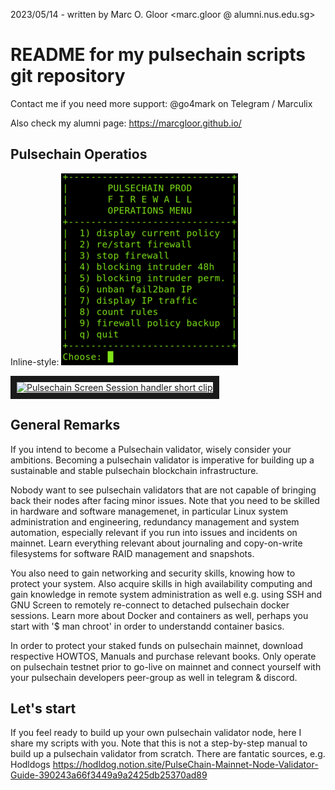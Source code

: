 2023/05/14 - written by Marc O. Gloor <marc.gloor @ alumni.nus.edu.sg>

# README for my pulsechain scripts git repository
Contact me if you need more support: @go4mark on Telegram / Marculix

Also check my alumni page: https://marcgloor.github.io/

## Pulsechain Operatios
Inline-style:
![alt text](https://github.com/marcgloor/pulsechain/blob/main/Pulsechain_Firewall_Screenshot.png "Pulsechain Validator Firewall")

<a href="https://github.com/marcgloor/pulsechain/blob/main/Pulsechain_GNU-screen_session-handler.mp4" target="_blank"><img src="https://github.com/marcgloor/pulsechain/blob/main/pulsechain_console.jpg
" alt="Pulsechain Screen Session handler short clip" width="240" height="180" border="10" /></a>

## General Remarks
If you intend to become a Pulsechain validator, wisely consider your ambitions. Becoming a pulsechain validator is imperative for building up a sustainable and stable pulsechain blockchain infrastructure.

Nobody want to see pulsechain validators that are not capable of bringing back their nodes after facing minor issues. Note that you need to be skilled in hardware and software managemenet, in particular Linux system administration and engineering, redundancy management and system automation, especially relevant if you run into issues and incidents on mainnet. Learn everything relevant about journaling and copy-on-write filesystems for software RAID management and snapshots.

You also need to gain networking and security skills, knowing how to protect your system. Also acquire skills in high availability computing and gain knowledge in remote system administration as well e.g. using SSH and GNU Screen to remotely re-connect to detached pulsechain docker sessions. Learn more about Docker and containers as well, perhaps you start with '$ man chroot' in order to understandd container basics.

In order to protect your staked funds on pulsechain mainnet, download respective HOWTOS, Manuals and purchase relevant books. Only operate on pulsechain testnet prior to go-live on mainnet and connect yourself with your pulsechain developers peer-group as well in telegram & discord.

## Let's start
If you feel ready to build up your own pulsechain validator node, here I share my scripts with you. Note that this is not a step-by-step manual to build up a pulsechain validator from scratch. There are fantatic sources, e.g. Hodldogs https://hodldog.notion.site/PulseChain-Mainnet-Node-Validator-Guide-390243a66f3449a9a2425db25370ad89



